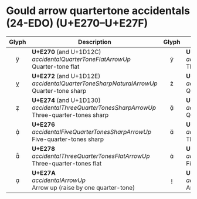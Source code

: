 Gould arrow quartertone accidentals (24-EDO) (U+E270–U+E27F)
============================================================

| **Glyph** | **Description** | **Glyph** | **Description**
| :-------: | --------------- | :-------: | ---------------
|<span class="bravura_large">&#xe270;</span> | **U+E270** (and U+1D12C)<br/>*accidentalQuarterToneFlatArrowUp*<br/>Quarter-tone flat | <span class="bravura_large">&#xe271;</span> | **U+E271** (and U+1D12D)<br/>*accidentalThreeQuarterTonesFlatArrowDown*<br/>Three-quarter-tones flat
|<span class="bravura_large">&#xe272;</span> | **U+E272** (and U+1D12E)<br/>*accidentalQuarterToneSharpNaturalArrowUp*<br/>Quarter-tone sharp | <span class="bravura_large">&#xe273;</span> | **U+E273** (and U+1D12F)<br/>*accidentalQuarterToneFlatNaturalArrowDown*<br/>Quarter-tone flat
|<span class="bravura_large">&#xe274;</span> | **U+E274** (and U+1D130)<br/>*accidentalThreeQuarterTonesSharpArrowUp*<br/>Three-quarter-tones sharp | <span class="bravura_large">&#xe275;</span> | **U+E275** (and U+1D131)<br/>*accidentalQuarterToneSharpArrowDown*<br/>Quarter-tone sharp
|<span class="bravura_large">&#xe276;</span> | **U+E276**<br/>*accidentalFiveQuarterTonesSharpArrowUp*<br/>Five-quarter-tones sharp | <span class="bravura_large">&#xe277;</span> | **U+E277**<br/>*accidentalThreeQuarterTonesSharpArrowDown*<br/>Three-quarter-tones sharp
|<span class="bravura_large">&#xe278;</span> | **U+E278**<br/>*accidentalThreeQuarterTonesFlatArrowUp*<br/>Three-quarter-tones flat | <span class="bravura_large">&#xe279;</span> | **U+E279**<br/>*accidentalFiveQuarterTonesFlatArrowDown*<br/>Five-quarter-tones flat
|<span class="bravura_large">&#xe27a;</span> | **U+E27A**<br/>*accidentalArrowUp*<br/>Arrow up (raise by one quarter-tone) | <span class="bravura_large">&#xe27b;</span> | **U+E27B**<br/>*accidentalArrowDown*<br/>Arrow down (lower by one quarter-tone)